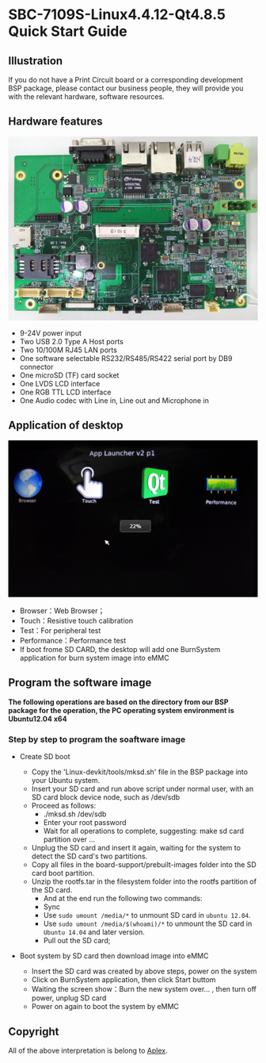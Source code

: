# SBC-7109S-Linux4.4.12-Qt4.8.5 Quick Start Guide

## Illustration

If you do not have a Print Circuit board or a corresponding development BSP package, please contact our business people, they will provide you with the relevant hardware, software resources.

## Hardware features

![SBC-7109SBoard.png](img/SBC-7109SBoard.png)

* 9-24V power input
* Two USB 2.0 Type A Host ports
* Two 10/100M RJ45 LAN ports
* One software selectable RS232/RS485/RS422 serial port by DB9 connector
* One microSD (TF) card socket
* One LVDS LCD interface
* One RGB TTL LCD interface
* One Audio codec with Line in, Line out and Microphone in

## Application of desktop

![SBC-7109SBoardDesktop.png](img/SBC-7109SBoardDesktop.png)

* Browser：Web Browser；
* Touch：Resistive touch calibration
* Test：For peripheral test
* Performance：Performance test
* If boot frome SD CARD, the desktop will add one BurnSystem application for burn system image into eMMC

## Program the software image

**The following operations are based on the directory from our BSP package for the operation, the PC operating system environment is Ubuntu12.04 x64**

### Step by step to program the soaftware image

* Create SD boot
  * Copy the 'Linux-devkit/tools/mksd.sh' file in the BSP package into your Ubuntu system.
  * Insert your SD card and run above script under normal user, with an SD card block device node, such as /dev/sdb
  * Proceed as follows:
    * ./mksd.sh /dev/sdb
    * Enter your root password
    * Wait for all operations to complete, suggesting: make sd card partition over ...
  * Unplug the SD card and insert it again, waiting for the system to detect the SD card's two partitions.
  * Copy all files in the board-support/prebuilt-images folder into the SD card boot partition.
  * Unzip the rootfs.tar in the filesystem folder into the rootfs partition of the SD card.
    * And at the end run the following two commands:
    * Sync
    * Use `sudo umount /media/*` to unmount SD card in `ubuntu 12.04`.
    * Use `sudo umount /media/$(whoami)/*` to unmount the SD card in `Ubuntu 14.04` and later version.
    * Pull out the SD card;

* Boot system by SD card then download image into eMMC
  * Insert the SD card was created by above steps, power on the system
  * Click on BurnSystem application, then click Start buttom
  * Waiting the screen show：Burn the new system over... , then turn off power, unplug SD card
  * Power on again to boot the system by eMMC


## Copyright

All of the above interpretation is belong to [Aplex](http://www.aplextec.com/cn/home.php).
